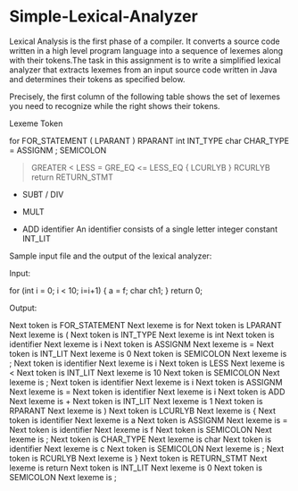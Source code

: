 # Simple-Lexical-Analyzer

Lexical Analysis is the first phase of a compiler. It converts a source code written in a
high level program language into a sequence of lexemes along with their tokens.The
task in this assignment is to write a simplified lexical analyzer that extracts lexemes
from an input source code written in Java and determines their tokens as specified
below.

Precisely, the first column of the following table shows the set of lexemes you need to
recognize while the right shows their tokens.

Lexeme Token

  for FOR_STATEMENT
  ( LPARANT
  ) RPARANT
  int INT_TYPE
  char CHAR_TYPE
  = ASSIGNM
  ; SEMICOLON
  > GREATER
  < LESS
  >= GRE_EQ
  <= LESS_EQ
  { LCURLYB
  } RCURLYB
  return RETURN_STMT
  - SUBT
  / DIV
  * MULT
  + ADD
  identifier An identifier consists of a single letter
  integer constant INT_LIT

Sample input file and the output of the lexical analyzer:

Input:

for (int i = 0; i < 10; i=i+1)
{
a = f;
char ch1;
}
return 0;

Output:

  Next token is FOR_STATEMENT Next lexeme is for
  Next token is LPARANT Next lexeme is (
  Next token is INT_TYPE Next lexeme is int
  Next token is identifier Next lexeme is i
  Next token is ASSIGNM Next lexeme is =
  Next token is INT_LIT Next lexeme is 0
  Next token is SEMICOLON Next lexeme is ;
  Next token is identifier Next lexeme is i
  Next token is LESS Next lexeme is <
  Next token is INT_LIT Next lexeme is 10
  Next token is SEMICOLON Next lexeme is ;
  Next token is identifier Next lexeme is i
  Next token is ASSIGNM Next lexeme is =
  Next token is identifier Next lexeme is i
  Next token is ADD Next lexeme is +
  Next token is INT_LIT Next lexeme is 1
  Next token is RPARANT Next lexeme is )
  Next token is LCURLYB Next lexeme is {
  Next token is identifier Next lexeme is a
  Next token is ASSIGNM Next lexeme is =
  Next token is identifier Next lexeme is f
  Next token is SEMICOLON Next lexeme is ;
  Next token is CHAR_TYPE Next lexeme is char
  Next token is identifier Next lexeme is c
  Next token is SEMICOLON Next lexeme is ;
  Next token is RCURLYB Next lexeme is }
  Next token is RETURN_STMT Next lexeme is return
  Next token is INT_LIT Next lexeme is 0
  Next token is SEMICOLON Next lexeme is ;
